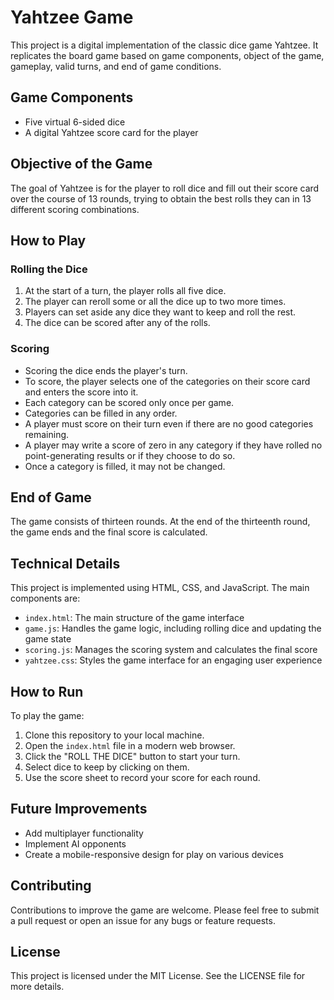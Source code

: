 # Yahtzee Game

This project is a digital implementation of the classic dice game Yahtzee. It replicates the board game based on game components, object of the game, gameplay, valid turns, and end of game conditions.

## Game Components

- Five virtual 6-sided dice
- A digital Yahtzee score card for the player

## Objective of the Game

The goal of Yahtzee is for the player to roll dice and fill out their score card over the course of 13 rounds, trying to obtain the best rolls they can in 13 different scoring combinations.

## How to Play

### Rolling the Dice

1. At the start of a turn, the player rolls all five dice.
2. The player can reroll some or all the dice up to two more times.
3. Players can set aside any dice they want to keep and roll the rest.
4. The dice can be scored after any of the rolls.

### Scoring

- Scoring the dice ends the player's turn.
- To score, the player selects one of the categories on their score card and enters the score into it.
- Each category can be scored only once per game.
- Categories can be filled in any order.
- A player must score on their turn even if there are no good categories remaining.
- A player may write a score of zero in any category if they have rolled no point-generating results or if they choose to do so.
- Once a category is filled, it may not be changed.

## End of Game

The game consists of thirteen rounds. At the end of the thirteenth round, the game ends and the final score is calculated.

## Technical Details

This project is implemented using HTML, CSS, and JavaScript. The main components are:

- `index.html`: The main structure of the game interface
- `game.js`: Handles the game logic, including rolling dice and updating the game state
- `scoring.js`: Manages the scoring system and calculates the final score
- `yahtzee.css`: Styles the game interface for an engaging user experience

## How to Run

To play the game:

1. Clone this repository to your local machine.
2. Open the `index.html` file in a modern web browser.
3. Click the "ROLL THE DICE" button to start your turn.
4. Select dice to keep by clicking on them.
5. Use the score sheet to record your score for each round.

## Future Improvements

- Add multiplayer functionality
- Implement AI opponents
- Create a mobile-responsive design for play on various devices

## Contributing

Contributions to improve the game are welcome. Please feel free to submit a pull request or open an issue for any bugs or feature requests.

## License

This project is licensed under the MIT License. See the LICENSE file for more details.
